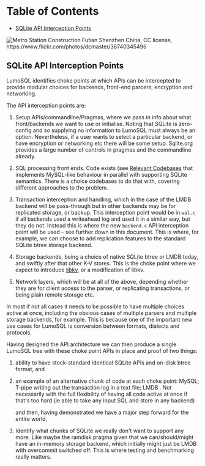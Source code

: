 <!-- SPDX-License-Identifier: CC-BY-SA-4.0 -->
<!-- SPDX-FileCopyrightText: 2020 The LumoSQL Authors -->
<!-- SPDX-ArtifactOfProjectName: LumoSQL -->
<!-- SPDX-FileType: Documentation -->
<!-- SPDX-FileComment: Original by Dan Shearer, 2020 -->


Table of Contents
=================

   * [SQLite API Interception Points](#sqlite-api-interception-points)
     


![](./images/lumo-implementation-intro.jpg "Metro Station Construction Futian Shenzhen China, CC license, https://www.flickr.com/photos/dcmaster/36740345496")



SQLite API Interception Points
------------------------------

LumoSQL identifies choke points at which APIs can be intercepted to provide modular choices for backends, front-end parcers, encryption and networking.


   The API interception points are:

  1. Setup APIs/commandline/Pragmas, where we pass in info about what
front/backends we want to use or initialise. Noting that SQLite is
zero-config and so supplying no information to LumoSQL must always be an option.
Nevertheless, if a user wants to select a particular backend, or have
encryption or networking etc there will be some setup. Sqlite.org provides a
large number of controls in pragmas and the commandline already.

  2. SQL processing front ends. Code exists (see [Relevant Codebases](./context-relevant-codebases.md)
that implements MySQL-like behaviour in parallel with supporting SQLite semantics.
There is a choice codebases to do that with, covering different approaches to the problem.

  3. Transaction interception and handling, which in the case of the LMDB
backend will be pass-through but in other backends may be for replicated
storage, or backup. This interception point would be in ```wal.c``` if all
backends used a writeahead log and used it in a similar way, but they do not.
Instead this is where the new ```backend.c``` API interception point will be
used - see further down in this document.  This is where, for example, we can
choose to add replication features to the standard SQLite btree storage
backend.

  4. Storage backends, being a choice of native SQLite btree or LMDB today, and
swiftly after that other K-V stores. This is the choke point where we expect to
introduce [libkv](./context-relevant-codebases.md#libkv), or a modification of libkv.

  5. Network layers, which will be at all of the above, depending whether they
are for client access to the parser, or replicating transactions, or being
plain remote storage etc.

In most if not all cases it needs to be possible to have multiple choices
active at once, including the obvious cases of multiple parsers and multiple
storage backends, for example. This is because one of the important new use
cases for LumoSQL is conversion between formats, dialects and protocols.

Having designed the API architecture we can then produce a single LumoSQL tree
with these choke point APIs in place and proof of two things:

1. ability to have stock-standard identical SQLite APIs and on-disk
btree format, and

2. an example of an alternative chunk of code at each choke point:
MySQL; T-pipe writing out the transaction log in a text file; LMDB .
Not necessarily with the full flexibility of having all code active at
once if that's too hard (ie able to take any input SQL and store in
any backend)

   and then, having demonstrated we have a major step forward for the entire world,

3. Identify what chunks of SQLite we really don't want to support any more.
   Like maybe the ramdisk pragma given that we can/should/might have an
in-memory storage backend, which initially might just be LMDB with overcommit
switched off. This is where testing and benchmarking really matters.


